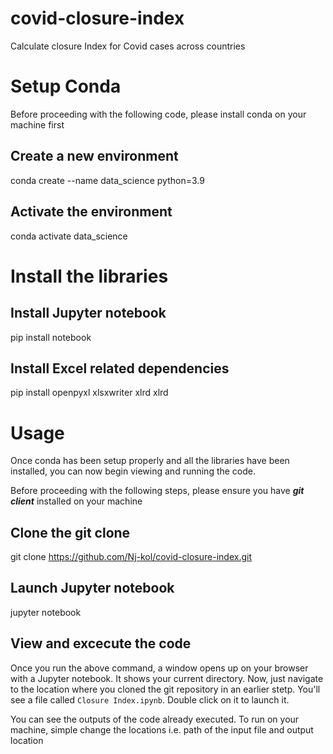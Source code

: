 # covid-closure-index

Calculate closure Index for Covid cases across countries

# Setup Conda

Before proceeding with the following code, please install conda on your machine first

## Create a new environment

conda create --name data_science python=3.9

## Activate the environment

conda activate data_science

# Install the libraries

## Install Jupyter notebook

pip install notebook

## Install Excel related dependencies

pip install openpyxl xlsxwriter xlrd xlrd

# Usage

Once conda has been setup properly and all the libraries have been installed, you can now begin viewing and running the code.

Before proceeding with the following steps, please ensure you have ***git client*** installed on your machine

## Clone the git clone

git clone https://github.com/Nj-kol/covid-closure-index.git

## Launch Jupyter notebook

jupyter notebook

## View and excecute the code

Once you run the above command, a window opens up on your browser with a Jupyter notebook. It shows your current directory. Now, just navigate to the location where you cloned the git repository in an earlier stetp. You'll see a file called `Closure Index.ipynb`. Double click on it to launch it.

You can see the outputs of the code already executed. To run on your machine, simple change the locations i.e. path of the input file and output location

